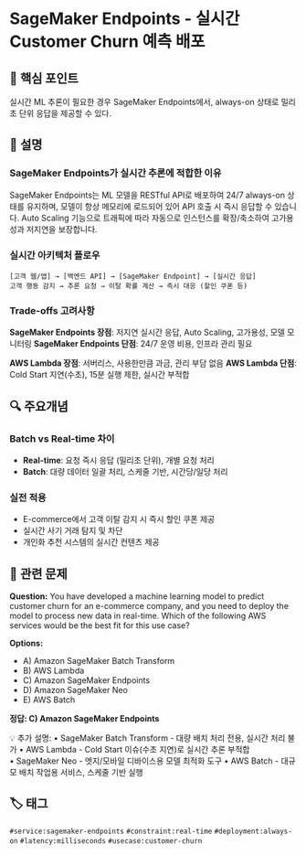 # SageMaker Endpoints - 실시간 Customer Churn 예측 배포

## 🎯 핵심 포인트
실시간 ML 추론이 필요한 경우 SageMaker Endpoints에서, always-on 상태로 밀리초 단위 응답을 제공할 수 있다.

## 📝 설명

### SageMaker Endpoints가 실시간 추론에 적합한 이유
SageMaker Endpoints는 ML 모델을 RESTful API로 배포하여 24/7 always-on 상태를 유지하며, 모델이 항상 메모리에 로드되어 있어 API 호출 시 즉시 응답할 수 있습니다. Auto Scaling 기능으로 트래픽에 따라 자동으로 인스턴스를 확장/축소하여 고가용성과 저지연을 보장합니다.

### 실시간 아키텍처 플로우
```
[고객 웹/앱] → [백엔드 API] → [SageMaker Endpoint] → [실시간 응답]
고객 행동 감지 → 추론 요청 → 이탈 확률 계산 → 즉시 대응 (할인 쿠폰 등)
```

### Trade-offs 고려사항
**SageMaker Endpoints 장점**: 저지연 실시간 응답, Auto Scaling, 고가용성, 모델 모니터링
**SageMaker Endpoints 단점**: 24/7 운영 비용, 인프라 관리 필요

**AWS Lambda 장점**: 서버리스, 사용한만큼 과금, 관리 부담 없음
**AWS Lambda 단점**: Cold Start 지연(수초), 15분 실행 제한, 실시간 부적합

## 🔍 주요개념

### Batch vs Real-time 차이
- **Real-time**: 요청 즉시 응답 (밀리초 단위), 개별 요청 처리
- **Batch**: 대량 데이터 일괄 처리, 스케줄 기반, 시간당/일당 처리

### 실전 적용
- E-commerce에서 고객 이탈 감지 시 즉시 할인 쿠폰 제공
- 실시간 사기 거래 탐지 및 차단
- 개인화 추천 시스템의 실시간 컨텐츠 제공

## 📝 관련 문제

**Question:** You have developed a machine learning model to predict customer churn for an e-commerce company, and you need to deploy the model to process new data in real-time. Which of the following AWS services would be the best fit for this use case?

**Options:**
- A) Amazon SageMaker Batch Transform
- B) AWS Lambda
- C) Amazon SageMaker Endpoints
- D) Amazon SageMaker Neo
- E) AWS Batch

**정답: C) Amazon SageMaker Endpoints**


💡 추가 설명:
• SageMaker Batch Transform - 대량 배치 처리 전용, 실시간 처리 불가
• AWS Lambda - Cold Start 이슈(수초 지연)로 실시간 추론 부적합  
• SageMaker Neo - 엣지/모바일 디바이스용 모델 최적화 도구
• AWS Batch - 대규모 배치 작업용 서비스, 스케줄 기반 실행

## 🏷️ 태그
`#service:sagemaker-endpoints` `#constraint:real-time` `#deployment:always-on` `#latency:milliseconds` `#usecase:customer-churn`